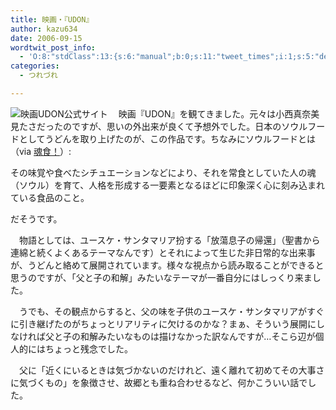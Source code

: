 ```yaml
---
title: 映画・『UDON』
author: kazu634
date: 2006-09-15
wordtwit_post_info:
  - 'O:8:"stdClass":13:{s:6:"manual";b:0;s:11:"tweet_times";i:1;s:5:"delay";i:0;s:7:"enabled";i:1;s:10:"separation";s:2:"60";s:7:"version";s:3:"3.7";s:14:"tweet_template";b:0;s:6:"status";i:2;s:6:"result";a:0:{}s:13:"tweet_counter";i:2;s:13:"tweet_log_ids";a:1:{i:0;i:2549;}s:9:"hash_tags";a:0:{}s:8:"accounts";a:1:{i:0;s:7:"kazu634";}}'
categories:
  - つれづれ

---
```

<div class="section">
<p>
<a href="http://www.udon.vc/movie/" onclick="__gaTracker('send', 'event', 'outbound-article', 'http://www.udon.vc/movie/', '');" target="_blank"><img alt="映画UDON公式サイト" align="left" src="http://img.simpleapi.net/small/http://www.udon.vc/movie/" border="0" /></a>
</p></p> 
  
<p>
    　映画『UDON』を観てきました。元々は小西真奈美見たさだったのですが、思いの外出来が良くて予想外でした。日本のソウルフードとしてうどんを取り上げたのが、この作品です。ちなみにソウルフードとは（via <a href="http://www.sansaibooks.co.jp/temps/soulfood/soulfood.html" onclick="__gaTracker('send', 'event', 'outbound-article', 'http://www.sansaibooks.co.jp/temps/soulfood/soulfood.html', '魂食！');" target="blank">魂食！</a>）:
</p>
  
<p>
<blockquote>
</blockquote>
</p>
  
<p>
    その味覚や食べたシチュエーションなどにより、それを常食としていた人の魂（ソウル）を育て、人格を形成する一要素となるほどに印象深く心に刻み込まれている食品のこと。
</p></p> 
  
<p>
    だそうです。
</p></p> 
  
<p>
    　物語としては、ユースケ・サンタマリア扮する「放蕩息子の帰還」（聖書から連綿と続くよくあるテーマなんです）とそれによって生じた非日常的な出来事が、うどんと絡めて展開されています。様々な視点から読み取ることができると思うのですが、「父と子の和解」みたいなテーマが一番自分にはしっくり来ました。
</p></p> 
  
<p>
    　うでも、その観点からすると、父の味を子供のユースケ・サンタマリアがすぐに引き継げたのがちょっとリアリティに欠けるのかな？まぁ、そういう展開にしなければ父と子の和解みたいなものは描けなかった訳なんですが…そこら辺が個人的にはちょっと残念でした。
</p></p> 
  
<p>
    　父に「近くにいるときは気づかないのだけれど、遠く離れて初めてその大事さに気づくもの」を象徴させ、故郷とも重ね合わせるなど、何かこういい話でした。
</p>
</div>
